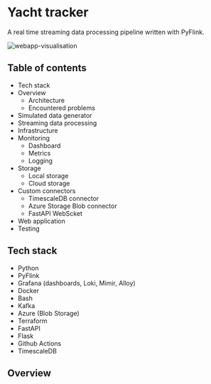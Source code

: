 # Yacht tracker
A real time streaming data processing pipeline written with PyFlink.

![webapp-visualisation](https://github.com/user-attachments/assets/5dfa2faf-08f2-497d-a694-7fb295868460)

## Table of contents
- Tech stack
- Overview
  - Architecture
  - Encountered problems
- Simulated data generator
- Streaming data processing
- Infrastructure
- Monitoring
  - Dashboard
  - Metrics
  - Logging
- Storage
  -	Local storage
  -	Cloud storage
- Custom connectors
  - TimescaleDB connector
  - Azure Storage Blob connector
  - FastAPI WebScket
- Web application
- Testing

## Tech stack
- Python
- PyFlink
- Grafana (dashboards, Loki, Mimir, Alloy)
- Docker
- Bash
- Kafka
- Azure (Blob Storage)
- Terraform
- FastAPI
- Flask
- Github Actions
- TimescaleDB

## Overview
